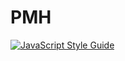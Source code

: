 # PMH



[![JavaScript Style Guide](https://cdn.rawgit.com/standard/standard/master/badge.svg)](https://github.com/standard/standard)

